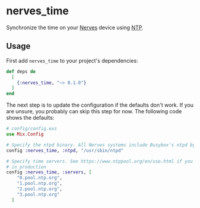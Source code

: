 # nerves_time

Synchronize the time on your [Nerves](http://nerves-project.org) device using
[NTP](https://en.wikipedia.org/wiki/Network_Time_Protocol).

## Usage

First add `nerves_time` to your project's dependencies:

```elixir
def deps do
  [
    {:nerves_time, "~> 0.1.0"}
  ]
end
```

The next step is to update the configuration if the defaults don't work. If you
are unsure, you probably can skip this step for now. The following code shows
the defaults:

```elixir
# config/config.exs
use Mix.Config

# Specify the ntpd binary. All Nerves systems include Busybox's ntpd by default
config :nerves_time, :ntpd, "/usr/sbin/ntpd"

# Specify time servers. See https://www.ntppool.org/en/use.html if you use this
# in production
config :nerves_time, :servers, [
    "0.pool.ntp.org",
    "1.pool.ntp.org",
    "2.pool.ntp.org",
    "3.pool.ntp.org"
  ]
```
